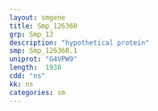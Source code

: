 ```yaml
---
layout: smgene
title: Smp_126360
grp: Smp_12
description: "hypothetical protein"
smp: Smp_126360.1
uniprot: "G4VPW9"
length:  1938
cdd: "ns"
kk: ns
categories: sm
---
```

